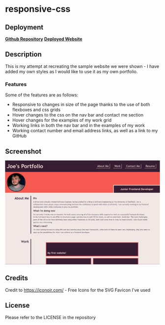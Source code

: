 # responsive-css

## Deployment

__[Github Repository](https://github.com/jbkennaugh/responsive-css)__
__[Deployed Website](https://jbkennaugh.github.io/responsive-css/)__

## Description 

This is my attempt at recreating the sample website we were shown - I have added my own styles as I would like to use it as my own portfolio.

### Features
Some of the features are as follows:
* Responsive to changes in size of the page thanks to the use of both flexboxes and css grids
* Hover changes to the css on the nav bar and contact me section
* Hover changes for the examples of my work grid
* Working links in both the nav bar and in the examples of my work
* Working contact number and email address links, as well as a link to my GitHub


## Screenshot 

![](./images/deployed-screenshot.png)

## Credits

Credit to https://iconoir.com/ - Free Icons for the SVG Favicon I've used 


## License

Please refer to the LICENSE in the repository